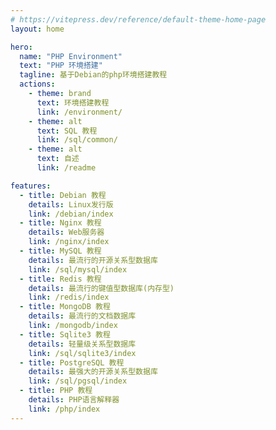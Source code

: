 ```yaml
---
# https://vitepress.dev/reference/default-theme-home-page
layout: home

hero:
  name: "PHP Environment"
  text: "PHP 环境搭建"
  tagline: 基于Debian的php环境搭建教程
  actions:
    - theme: brand
      text: 环境搭建教程
      link: /environment/
    - theme: alt
      text: SQL 教程
      link: /sql/common/
    - theme: alt
      text: 自述
      link: /readme

features:
  - title: Debian 教程
    details: Linux发行版
    link: /debian/index
  - title: Nginx 教程
    details: Web服务器
    link: /nginx/index
  - title: MySQL 教程
    details: 最流行的开源关系型数据库
    link: /sql/mysql/index
  - title: Redis 教程
    details: 最流行的键值型数据库(内存型)
    link: /redis/index
  - title: MongoDB 教程
    details: 最流行的文档数据库
    link: /mongodb/index
  - title: Sqlite3 教程
    details: 轻量级关系型数据库
    link: /sql/sqlite3/index
  - title: PostgreSQL 教程
    details: 最强大的开源关系型数据库
    link: /sql/pgsql/index
  - title: PHP 教程
    details: PHP语言解释器
    link: /php/index
---
```


<script setup>
import { VPTeamMembers } from 'vitepress/theme'

const members = [
  {
    avatar: 'https://avatars.githubusercontent.com/u/8848263',
    name: 'emad',
    title: 'Creator',
    links: [
      { icon: 'github', link: 'https://github.com/linjialiang' },
    ]
  },
]
</script>

<VPTeamMembers size="small" :members="members" />
